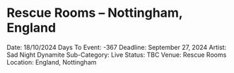 # Rescue Rooms – Nottingham, England

Date: 18/10/2024
Days To Event: -367
Deadline: September 27, 2024
Artist: Sad Night Dynamite
Sub-Category: Live
Status: TBC
Venue: Rescue Rooms
Location: England, Nottingham